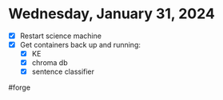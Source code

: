 # Wednesday, January 31, 2024
- [x] Restart science machine
- [x] Get containers back up and running:
  - [x] KE
  - [x] chroma db
  - [x] sentence classifier

#forge
